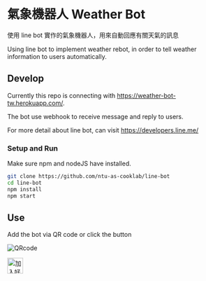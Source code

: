 # 氣象機器人 Weather Bot

使用 line bot 實作的氣象機器人，用來自動回應有關天氣的訊息

Using line bot to implement weather rebot, in order to tell weather information to users automatically.

## Develop

Currently this repo is connecting with https://weather-bot-tw.herokuapp.com/.

The bot use webhook to receive message and reply to users.

For more detail about line bot, can visit https://developers.line.me/

### Setup and Run

Make sure npm and nodeJS have installed.

```sh
git clone https://github.com/ntu-as-cooklab/line-bot
cd line-bot
npm install
npm start
```

## Use

Add the bot via QR code or click the button

![QRcode](https://raw.githubusercontent.com/ntu-as-cooklab/line-bot/master/qrcode.png)

<a href="https://line.me/R/ti/p/%40lbz9453s"><img height="36" border="0" alt="加入好友" src="https://scdn.line-apps.com/n/line_add_friends/btn/zh-Hant.png"></a>
